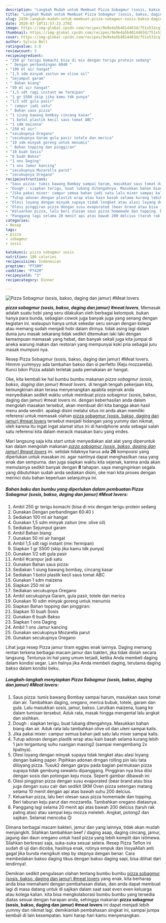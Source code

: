 ```yaml
---
description: "Langkah Mudah untuk Membuat Pizza Sobagmur (sosis, bakso, daging dan jamur) #Meat lovers, Lezat Sekali"
title: "Langkah Mudah untuk Membuat Pizza Sobagmur (sosis, bakso, daging dan jamur) #Meat lovers, Lezat Sekali"
slug: 2430-langkah-mudah-untuk-membuat-pizza-sobagmur-sosis-bakso-daging-dan-jamur-meat-lovers-lezat-sekali
date: 2020-07-10T11:57:23.270Z
image: https://img-global.cpcdn.com/recipes/9e9e4a5b4014463d/751x532cq70/pizza-sobagmur-sosis-bakso-daging-dan-jamur-meat-lovers-foto-resep-utama.jpg
thumbnail: https://img-global.cpcdn.com/recipes/9e9e4a5b4014463d/751x532cq70/pizza-sobagmur-sosis-bakso-daging-dan-jamur-meat-lovers-foto-resep-utama.jpg
cover: https://img-global.cpcdn.com/recipes/9e9e4a5b4014463d/751x532cq70/pizza-sobagmur-sosis-bakso-daging-dan-jamur-meat-lovers-foto-resep-utama.jpg
author: Sylvia Bell
ratingvalue: 3.8
reviewcount: 3
recipeingredient:
- "250 gr terigu komachi bisa di mix dengan terigu protein sedang"
- " Dengan perbandingan 6040 "
- "100 ml air hangat"
- "1,5 sdm minyak zaitun me olive oil"
- "Sejumput garam"
- " Bahan biang"
- "50 ml air hangat"
- "1,5 sdt ragi instant me fermipan"
- "1 gr S500 skip jika kamu tdk punya"
- "1/2 sdt gula pasir"
- " campur jadi satu"
- " Bahan saus pizza"
- "1 siung bawang bombay cincang kasar"
- "1 botol plastik kecil saus tomat ABC"
- "1 sdm maizena"
- "250 ml air"
- "secukupnya Oregano"
- "secukupnya Garam gula pasir totele dan merica"
- "10 sdm minyak goreng untuk menumis"
- " Bahan topping dan pinggiran"
- "10 buah Sosis"
- "6 buah Bakso"
- "1 ons Daging"
- "1 ons Jamur kancing"
- "secukupnya Mozarella parut"
- "secukupnya Oregano"
recipeinstructions:
- "Saus pizza: tumis bawang Bombay sampai harum, masukkan saus tomat dan air. Tambahkan daging, oregano, merica bubuk, totele, garam dan gula. Lalu masukkan sosis, jamur, bakso. Larutkan maizena, tuang ke dalam tumisan tersebut. Aduk rata, masak hingga mengental lalu angkat dan sisihkan."
- "Dough : siapkan terigu, buat lubang ditengahnya. Masukkan bahan biang dan air. Aduk rata lalu tambahkan olive oil dan uleni sampai kalis."
- "Jika pakai mixer: campur semua bahan jadi satu lalu mixer sampai kalis."
- "Tutup adonan dengan plastik wrap atau kain basah selama kurang lebih 1 jam tergantung suhu ruangan masing2 (sampai mengembang 2x lipatnya)."
- "Olesi loyang dengan minyak supaya tidak lengket atau alasi loyang dengan baking paper. Pipihkan adonan drngan rolling pin lalu tata diloyang pizza. Tusuk2 dengan garpu pada bagian permukaan pizza supaya tidak gembung sewaktu dipanggang. Pinggiran nya bisa diisi dengan sosis dan potongan keju moza. Seperti gambar dibawah ini"
- "Olesi pinggiran pizza dengan susu evaporated (bear brand atau bisa juga dengan susu cair dan sedikit SKM Oven pizza setengan matang selama 10 menit dengan api atas bawah suhu 200 delcius."
- "Keluarkan pizza, lalu beri olesan saus pizza homemade dan topping. Beri taburan keju parut dan mozzarella. Tambahkan oregano diatasnya."
- "Panggang lagi selama 20 menit api atas bawah 200 delcius (taruh rak paling atas) atau sampai keju mozza meleleh. Angkat, potong2 dan sajikan. Selamat mencoba 😊"
categories:
- Resep
tags:
- pizza
- sobagmur
- sosis

katakunci: pizza sobagmur sosis 
nutrition: 180 calories
recipecuisine: Indonesian
preptime: "PT38M"
cooktime: "PT42M"
recipeyield: "3"
recipecategory: Dinner

---
```



![Pizza Sobagmur (sosis, bakso, daging dan jamur) #Meat lovers](https://img-global.cpcdn.com/recipes/9e9e4a5b4014463d/751x532cq70/pizza-sobagmur-sosis-bakso-daging-dan-jamur-meat-lovers-foto-resep-utama.jpg)

<b><i>pizza sobagmur (sosis, bakso, daging dan jamur) #meat lovers</i></b>, Memasak adalah suatu hobi yang seru dilakukan oleh berbagai kelompok. bukan hanya para bunda, sebagian cowok juga banyak juga yang senang dengan kegiatan ini. walaupun hanya untuk sekedar seru seruan dengan kolega atau memang sudah menjadi hobi dalam dirinya. tidak asing lagi dalam dunia juru masak sekarang tidak sedikit ditemukan laki laki dengan kemampuan memasak yang hebat, dan banyak sekali juga kita jumpai di aneka warung makan dan restoran yang mempunyai koki pria sebagai juru masak mumpuni nya.

Resep Pizza Sobagmur (sosis, bakso, daging dan jamur) #Meat lovers. Hmmm yummyyy ada tambahan bakso dan si perfetto (Keju mozzarella). Kunci bikin Pizza adalah terletak pada pemakaian air hangat.

Oke, kita kembali ke hal bumbu bumbu makanan <i>pizza sobagmur (sosis, bakso, daging dan jamur) #meat lovers</i>. di tengah tengah pekerjaan kita, kemungkinan akan terasa menyenangkan apabila sejenak anda menyediakan sedikit waktu untuk membuat pizza sobagmur (sosis, bakso, daging dan jamur) #meat lovers ini. dengan keberhasilan anda dalam mengolah masakan tersebut, akan membuat diri kita bangga akan hasil menu anda sendiri. apalagi disini melalui situs ini anda akan memiliki referensi untuk memasak olahan <u>pizza sobagmur (sosis, bakso, daging dan jamur) #meat lovers</u> tersebut menjadi hidangan yang yummy dan nikmat, oleh karena itu ingat ingat alamat situs ini di handphone anda sebagai salah satu referensi kita dalam meracik masakan baru yang endes.


Mari langsung saja kita start untuk menyediakan alat alat yang diperuntuk kan dalam mengolah makanan <u><i>pizza sobagmur (sosis, bakso, daging dan jamur) #meat lovers</i></u> ini. setidak tidaknya harus ada <b>26</b> komposisi yang diperlukan untuk masakan ini. agar nantinya dapat menghasilkan rasa yang enak dan sempurna. dan juga siapkan waktu kita sejenak, karena anda akan memulainya sedikit banyak dengan <b>8</b> tahapan. saya menginginkan segala yang dibutuhkan sudah anda sediakan disini, oke mari kita proses dengan merinci dulu bahan keperluan selanjutnya ini.

<!--inarticleads1-->

##### Bahan baku dan bumbu yang diperlukan dalam pembuatan Pizza Sobagmur (sosis, bakso, daging dan jamur) #Meat lovers:

1. Ambil 250 gr terigu komachi (bisa di mix dengan terigu protein sedang
1. Gunakan  Dengan perbandingan 60:40 )
1. Sediakan 100 ml air hangat
1. Gunakan 1,5 sdm minyak zaitun (me: olive oil)
1. Sediakan Sejumput garam
1. Ambil  Bahan biang:
1. Gunakan 50 ml air hangat
1. Ambil 1,5 sdt ragi instant (me: fermipan)
1. Siapkan 1 gr S500 (skip jika kamu tdk punya)
1. Gunakan 1/2 sdt gula pasir
1. Ambil  #campur jadi satu
1. Gunakan  Bahan saus pizza:
1. Sediakan 1 siung bawang bombay, cincang kasar
1. Sediakan 1 botol plastik kecil saus tomat ABC
1. Gunakan 1 sdm maizena
1. Siapkan 250 ml air
1. Sediakan secukupnya Oregano
1. Ambil secukupnya Garam, gula pasir, totele dan merica
1. Gunakan 10 sdm minyak goreng untuk menumis
1. Siapkan  Bahan topping dan pinggiran:
1. Siapkan 10 buah Sosis
1. Gunakan 6 buah Bakso
1. Siapkan 1 ons Daging
1. Ambil 1 ons Jamur kancing
1. Gunakan secukupnya Mozarella parut
1. Gunakan secukupnya Oregano


Lihat juga resep Pizza jamur tiram eggles enak lainnya. Daging memang rentan terkena berbagai macam jamur dan bakteri, jika tidak diolah secara langsung. Tentunya ini hal yang umum terjadi, ketika Anda membeli daging dalam kondisi segar. Lain halnya jika Anda membeli daging, terutama daging bakso dalam kondisi beku. 

<!--inarticleads2-->

##### Langkah-langkah menyiapkan Pizza Sobagmur (sosis, bakso, daging dan jamur) #Meat lovers:

1. Saus pizza: tumis bawang Bombay sampai harum, masukkan saus tomat dan air. Tambahkan daging, oregano, merica bubuk, totele, garam dan gula. Lalu masukkan sosis, jamur, bakso. Larutkan maizena, tuang ke dalam tumisan tersebut. Aduk rata, masak hingga mengental lalu angkat dan sisihkan.
1. Dough : siapkan terigu, buat lubang ditengahnya. Masukkan bahan biang dan air. Aduk rata lalu tambahkan olive oil dan uleni sampai kalis.
1. Jika pakai mixer: campur semua bahan jadi satu lalu mixer sampai kalis.
1. Tutup adonan dengan plastik wrap atau kain basah selama kurang lebih 1 jam tergantung suhu ruangan masing2 (sampai mengembang 2x lipatnya).
1. Olesi loyang dengan minyak supaya tidak lengket atau alasi loyang dengan baking paper. Pipihkan adonan drngan rolling pin lalu tata diloyang pizza. Tusuk2 dengan garpu pada bagian permukaan pizza supaya tidak gembung sewaktu dipanggang. Pinggiran nya bisa diisi dengan sosis dan potongan keju moza. Seperti gambar dibawah ini
1. Olesi pinggiran pizza dengan susu evaporated (bear brand atau bisa juga dengan susu cair dan sedikit SKM Oven pizza setengan matang selama 10 menit dengan api atas bawah suhu 200 delcius.
1. Keluarkan pizza, lalu beri olesan saus pizza homemade dan topping. Beri taburan keju parut dan mozzarella. Tambahkan oregano diatasnya.
1. Panggang lagi selama 20 menit api atas bawah 200 delcius (taruh rak paling atas) atau sampai keju mozza meleleh. Angkat, potong2 dan sajikan. Selamat mencoba 😊


Dimana berbagai macam bakteri, jamur dan yang lainnya, tidak akan mudah menjangkiti. Silahkan tambahkan beef / daging asap, daging cincang, jamur, jagung dan daun oregano untuk hasil pizza yang lebih komplit dan istimewa. Silahkan berkreasi saja, suka-suka sesuai selera. Resep Pizza Teflon ini sudah di uji dan dicoba, hasilnya enak, rotinya empuk dan InsyaAllah anti gagal jika bunda mengikuti step by stepnya dengan benar. Cara membedakan bakso daging tikus dengan bakso daging sapi, bisa dilihat dari lendirnya!. 

Demikian sedikit pengulasan olahan tentang bumbu bumbu <u>pizza sobagmur (sosis, bakso, daging dan jamur) #meat lovers</u> yang enak. kita berharap anda bisa memahami dengan pembahasan diatas, dan anda dapat membuat lagi di masa datang untuk di sajikan dalam saat saat even even keluarga atau kolega kalian. kita bisa mengkolaborasi bumbu bumbu yang tersedia diatas sesuai dengan harapan anda, sehingga makanan <b>pizza sobagmur (sosis, bakso, daging dan jamur) #meat lovers</b> ini dapat menjadi lebih yummy dan nikmat lagi. demikianlah pembahasan singkat ini, sampai jumpa kembali di lain kesempatan. kami harap hari kamu menyenangkan.

